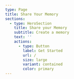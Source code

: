 ```yaml
---
type: Page
title: Share Your Memory
sections:
  - type: HeroSection
    title: Share your Memory
    subtitle: Create a memory
    text: ''
    actions:
      - type: Button
        label: Get Started
        url: /
        size: large
        variant: contained
        color: primary
---
```

